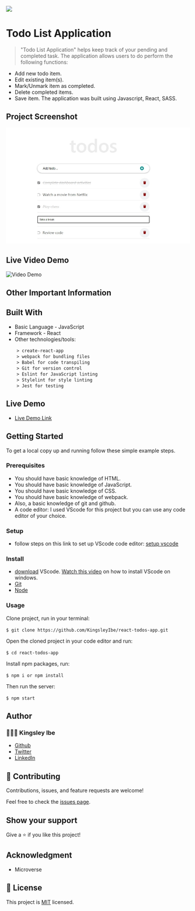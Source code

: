 ![](https://img.shields.io/badge/Microverse-blueviolet)

# Todo List Application

> "Todo List Application" helps keep track of your pending and completed task. The application allows users to do perform the following functions:
- Add new todo item.
- Edit existing item(s).
- Mark/Unmark item as completed.
- Delete completed items.
- Save item.
The application was built using Javascript, React, SASS.

## Project Screenshot
![screenshot](src/images/screenShot.jpeg)

## Live Video Demo
![Video Demo](https://user-images.githubusercontent.com/43799727/149385939-29497e84-0056-4711-ab33-883373ed05c5.gif)


## Other Important Information
## Built With

- Basic Language - JavaScript 
- Framework - React
- Other technologies/tools: 

``` create-react-app
    > create-react-app
    > webpack for bundling files
    > Babel for code transpiling
    > Git for version control
    > Eslint for JavaScript linting
    > Stylelint for style linting
    > Jest for testing
 ```

## Live Demo

- [Live Demo Link](https://kingsleyibe.github.io/react-todos-app/)


## Getting Started

To get a local copy up and running follow these simple example steps.

### Prerequisites
- You should have basic knowledge of HTML.
- You should have basic knowledge of JavaScript.
- You should have basic knowledge of CSS.
- You should have basic knowledge of webpack.
- Also, a basic knowledge of git and github.
- A code editor: I used VScode for this project but you can use any code editor of your choice.
### Setup
- follow steps on this link to set up VScode code editor: [setup vscode](https://www.freecodecamp.org/news/how-to-set-up-vs-code-for-web-development/)

### Install
- [download](https://code.visualstudio.com/download) VScode.
[Watch this video](https://www.youtube.com/watch?v=MlIzFUI1QGA) on how to install VScode on windows.
- [Git]()
- [Node]()

### Usage

Clone project, run in your terminal:

```$ git clone https://github.com/KingsleyIbe/react-todos-app.git ```

Open the cloned project in your code editor and run:

``` $ cd react-todos-app ```

 Install npm packages, run:

``` $ npm i or npm install ```

Then run the server:

``` $ npm start ```



## Author

### 👨🏾‍⚕️ Kingsley Ibe

- [Github](https://github.com/kingsleyibe)
- [Twitter](https://twitter.com/ibekingsley2)
- [LinkedIn](https://www.linkedin.com/in/kingsley-ibe-5669a5134)

## 🤝 Contributing

Contributions, issues, and feature requests are welcome!

Feel free to check the [issues page](../../issues/).

## Show your support

Give a ⭐️ if you like this project!

## Acknowledgment 
- Microverse 

## 📝 License

This project is [MIT](./MIT.md) licensed.
